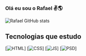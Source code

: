 ### Olá eu sou o Rafael ✌️🌎



![Rafael GitHub stats](https://github-readme-stats.vercel.app/api?username=rprodriguesx&show_icons=true&theme=dracula)

## Tecnologias que estudo 

[![HTML](https://img.shields.io/badge/HTML-239120?style=for-the-badge&logo=html5&logoColor=white)]
[![CSS](https://img.shields.io/badge/CSS-239120?&style=for-the-badge&logo=css3&logoColor=white)]
[![JS](https://img.shields.io/badge/JavaScript-F7DF1E?style=for-the-badge&logo=javascript&logoColor=black)]
[![PSD](https://aleen42.github.io/badges/src/photoshop.svg)]
